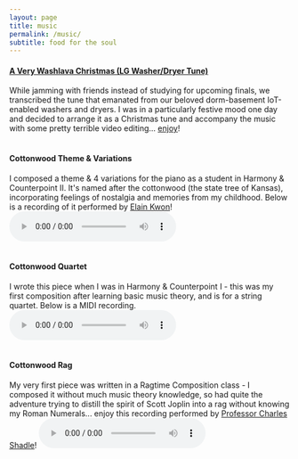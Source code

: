 ```yaml
---
layout: page
title: music
permalink: /music/
subtitle: food for the soul
---
```


<h4 class='music-title'><a href='https://www.youtube.com/watch?v=z98l9LYjrKE'>A Very Washlava Christmas (LG Washer/Dryer Tune)</a></h4>
While jamming with friends instead of studying for upcoming finals, we transcribed the tune that emanated from our beloved dorm-basement IoT-enabled washers and dryers. I was in a particularly festive mood one day and decided to arrange it as a Christmas tune and accompany the music with some pretty terrible video editing... <a href='https://www.youtube.com/watch?v=z98l9LYjrKE'>enjoy</a>!
<br><br>

<h4 class='music-title'>Cottonwood Theme & Variations</h4>
I composed a theme & 4 variations for the piano as a student in Harmony & Counterpoint II. It's named after the cottonwood (the state tree of Kansas), incorporating feelings of nostalgia and memories from my childhood. Below is a recording of it performed by <a href='https://www.elainekwon.com/'>Elain Kwon</a>!
<audio controls>
  <source src="../assets/music/theme_variations.mp3" type="audio/mpeg">
Your browser does not support the audio element.
</audio>
<br><br>

<h4 class='music-title'>Cottonwood Quartet</h4>
I wrote this piece when I was in Harmony & Counterpoint I - this was my first composition after learning basic music theory, and is for a string quartet. Below is a MIDI recording.
<audio controls>
  <source src="../assets/music/quartet.wav" type="audio/wav">
Your browser does not support the audio element.
</audio>
<br><br>


<h4 class='music-title'>Cottonwood Rag</h4>
My very first piece was written in a Ragtime Composition class - I composed it without much music theory knowledge, so had quite the adventure trying to distill the spirit of Scott Joplin into a rag without knowing my Roman Numerals... enjoy this recording performed by <a href='https://mta.mit.edu/person/charles-shadle'>Professor Charles Shadle</a>!
<audio controls>
  <source src="../assets/music/rag.wav" type="audio/wav">
Your browser does not support the audio element.
</audio>
<br><br>
